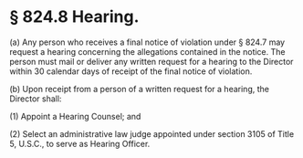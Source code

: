 # § 824.8   Hearing.

(a) Any person who receives a final notice of violation under § 824.7 may request a hearing concerning the allegations contained in the notice. The person must mail or deliver any written request for a hearing to the Director within 30 calendar days of receipt of the final notice of violation.


(b) Upon receipt from a person of a written request for a hearing, the Director shall:


(1) Appoint a Hearing Counsel; and


(2) Select an administrative law judge appointed under section 3105 of Title 5, U.S.C., to serve as Hearing Officer.




